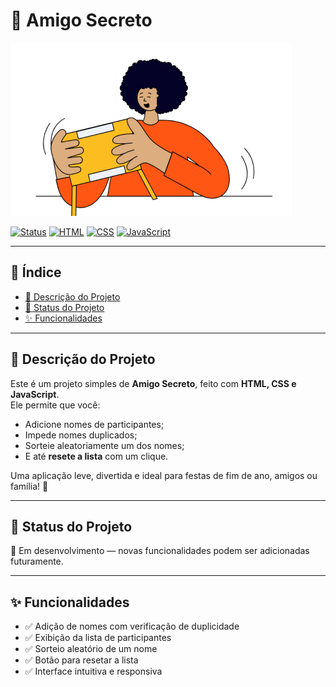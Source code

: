# 🎁 Amigo Secreto

![Capa do Projeto](./assets/amigo-secreto.png)

[![Status](https://img.shields.io/badge/status-em%20desenvolvimento-yellow)]()
[![HTML](https://img.shields.io/badge/HTML-5-orange)]()
[![CSS](https://img.shields.io/badge/CSS-3-blue)]()
[![JavaScript](https://img.shields.io/badge/JavaScript-ES6-yellow)]()

---

## 📑 Índice

- [📜 Descrição do Projeto](#-descrição-do-projeto)
- [📌 Status do Projeto](#-status-do-projeto)
- [✨ Funcionalidades](#-funcionalidades-e-demostração-da-aplicação)

---

## 📜 Descrição do Projeto

Este é um projeto simples de **Amigo Secreto**, feito com **HTML, CSS e JavaScript**.  
Ele permite que você:

- Adicione nomes de participantes;
- Impede nomes duplicados;
- Sorteie aleatoriamente um dos nomes;
- E até **resete a lista** com um clique.

Uma aplicação leve, divertida e ideal para festas de fim de ano, amigos ou família! 🎉

---

## 📌 Status do Projeto

🚧 Em desenvolvimento — novas funcionalidades podem ser adicionadas futuramente.

---

## ✨ Funcionalidades

- ✅ Adição de nomes com verificação de duplicidade
- ✅ Exibição da lista de participantes
- ✅ Sorteio aleatório de um nome
- ✅ Botão para resetar a lista
- ✅ Interface intuitiva e responsiva


